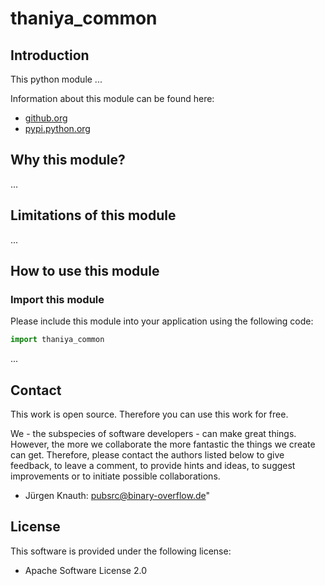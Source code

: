 thaniya_common
==========

Introduction
------------

This python module ...

Information about this module can be found here:

* [github.org](https://github.com/jkpubsrc/....)
* [pypi.python.org](https://pypi.python.org/pypi/thaniya_common)

Why this module?
----------------

...

Limitations of this module
--------------------------

...

How to use this module
----------------------

### Import this module

Please include this module into your application using the following code:

```python
import thaniya_common
```

...

Contact
-------

This work is open source. Therefore you can use this work for free.

We - the subspecies of software developers - can make great things. However, the more we collaborate the more fantastic the things we create can get. Therefore, please contact the authors listed below to give feedback, to leave a comment, to provide hints and ideas, to suggest improvements or to initiate possible collaborations.

* Jürgen Knauth: pubsrc@binary-overflow.de"

License
-------

This software is provided under the following license:

* Apache Software License 2.0



